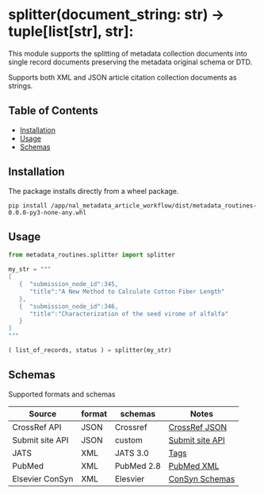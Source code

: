 # splitter(document_string: str) -> tuple[list[str], str]:

This module supports the splitting of metadata collection documents into single record documents preserving the 
metadata original schema or DTD.

Supports both XML and JSON article citation collection documents as strings.

## Table of Contents

* [Installation](#installation)
* [Usage](#usage)
* [Schemas](#schemas)


## Installation

The package installs directly from a wheel package.

```commandline
pip install /app/nal_metadata_article_workflow/dist/metadata_routines-0.0.0-py3-none-any.whl
```

## Usage

```python
from metadata_routines.splitter import splitter

my_str = """
[
   {  "submission_node_id":345,
      "title":"A New Method to Calculate Cotton Fiber Length"
   },
   {  "submission_node_id":346,
      "title":"Characterization of the seed virome of alfalfa"
   }
]   
"""

( list_of_records, status ) = splitter(my_str) 

```

## Schemas

Supported formats and schemas

| Source          | format | schemas    | Notes                                                                |
|-----------------|--------|------------|----------------------------------------------------------------------|
| CrossRef API    | JSON   | Crossref   | [CrossRef JSON](https://github.com/CrossRef/rest-api-doc/blob/master/api_format.md) |
| Submit site API | JSON   | custom     | [Submit site API](https://github.com/USDA-REE-ARS/nal-library-systems-support/wiki/Submission-Export-API) |
| JATS            | XML    | JATS 3.0   | [Tags](https://dtd.nlm.nih.gov/archiving/tag-library/3.0/index.html) |
| PubMed          | XML    | PubMed 2.8 | [PubMed XML](https://www.ncbi.nlm.nih.gov/books/NBK3828/#publisherhelp.PubMed_XML_Tagged_Format) |
| Elsevier ConSyn | XML    | Elesvier   | [ConSyn Schemas](https://supportcontent.elsevier.com/Support%20Hub/DaaS/36178_ConSyn_Schemas_Document.pdf) |

